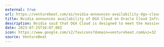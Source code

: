 ```yaml
---
external: true
url: https://venturebeat.com/ai/nvidia-announces-availability-dgx-cloud-on-oracle-cloud-infrastructure-generative-ai-training/
title: Nvidia announces availability of DGX Cloud on Oracle Cloud Infrastructure for generative AI training 
description: Nvidia said that DGX Cloud is designed to meet the massive supercomputing demands for training generative AI and large language models.
date: 2023-07-25T16:07:00Z
icon: https://www.google.com/s2/favicons?domain=venturebeat.com&sz=32
source: VentureBeat
---
```

